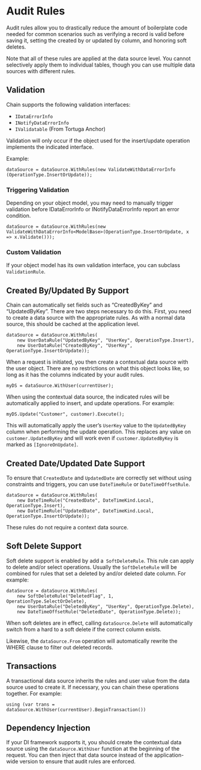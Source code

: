 ﻿# Audit Rules

Audit rules allow you to drastically reduce the amount of boilerplate code needed for common scenarios such as verifying a record is valid before saving it, setting the created by or updated by column, and honoring soft deletes. 

Note that all of these rules are applied at the data source level. You cannot selectively apply them to individual tables, though you can use multiple data sources with different rules. 

## Validation

Chain supports the following validation interfaces:

* `IDataErrorInfo`
* `INotifyDataErrorInfo`
* `IValidatable` (From Tortuga Anchor)

Validation will only occur if the object used for the insert/update operation implements the indicated interface. 

Example:

    dataSource = dataSource.WithRules(new ValidateWithDataErrorInfo (OperationType.InsertOrUpdate));

### Triggering Validation

Depending on your object model, you may need to manually trigger validation before IDataErrorInfo or INotifyDataErrorInfo report an error condition. 

    dataSource = dataSource.WithRules(new ValidateWithDataErrorInfo<ModelBase>(OperationType.InsertOrUpdate, x => x.Validate()));

### Custom Validation

If your object model has its own validation interface, you can subclass ` ValidationRule`.

## Created By/Updated By Support

Chain can automatically set fields such as “CreatedByKey” and “UpdatedByKey”. There are two steps necessary to do this. First, you need to create a data source with the appropriate rules. As with a normal data source, this should be cached at the application level.

    dataSource = dataSource.WithRules(
        new UserDataRule("UpdatedByKey", "UserKey", OperationType.Insert),
        new UserDataRule("CreatedByKey", "UserKey", OperationType.InsertOrUpdate));

When a request is initiated, you then create a contextual data source with the user object. There are no restrictions on what this object looks like, so long as it has the columns indicated by your audit rules.

    myDS = dataSource.WithUser(currentUser);

When using the contextual data source, the indicated rules will be automatically applied to insert, and update operations. For example:

    myDS.Update("Customer", customer).Execute();

This will automatically apply the user’s `UserKey` value to the `UpdatedByKey` column when performing the update operation. This replaces any value on `customer.UpdatedByKey` and will work even if `customer.UpdatedByKey` is marked as `[IgnoreOnUpdate]`.
    
## Created Date/Updated Date Support

To ensure that `CreatedDate` and `UpdatedDate` are correctly set without using constraints and triggers, you can use `DateTimeRule` or `DateTimeOffsetRule`. 

    dataSource = dataSource.WithRules(
        new DateTimeRule("CreatedDate", DateTimeKind.Local, OperationType.Insert),
        new DateTimeRule("UpdatedDate", DateTimeKind.Local, OperationType.InsertOrUpdate));

These rules do not require a context data source.

## Soft Delete Support

Soft delete support is enabled by add a` SoftDeleteRule`. This rule can apply to delete and/or select operations. Usually the `SoftDeleteRule` will be combined for rules that set a deleted by and/or deleted date column. For example: 

    dataSource = dataSource.WithRules(
        new SoftDeleteRule("DeletedFlag", 1, OperationType.SelectOrDelete),
        new UserDataRule("DeletedByKey", "UserKey", OperationType.Delete),
        new DateTimeOffsetRule("DeletedDate", OperationType.Delete));

When soft deletes are in effect, calling `dataSource.Delete` will automatically switch from a hard to a soft delete if the correct column exists.

Likewise, the `dataSource.From` operation will automatically rewrite the WHERE clause to filter out deleted records.

## Transactions

A transactional data source inherits the rules and user value from the data source used to create it. If necessary, you can chain these operations together. For example:

    using (var trans = dataSource.WithUser(currentUser).BeginTransaction())
 
## Dependency Injection
If your DI framework supports it, you should create the contextual data source using the `dataSource.WithUser` function at the beginning of the request. You can then inject that data source instead of the application-wide version to ensure that audit rules are enforced.
 
